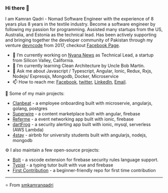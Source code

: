 ### Hi there 👋

I am Kamran Qadri - Nomad Software Engineer with the experience of 8 years plus 8 years in the textile industry. Become a software engineer by following my passion for programming. Assisted many startups from the US, Australia, and Estonia as the technical lead. Has been actively supporting and bringing together the developer community of Pakistan through my venture [devncode](https://devncode.tech) from 2017, checkout [Facebook Page](https://facebook.com/devncode17).

- 🔭 I’m currently working on [Nyana News](https://nyana.io) as Technical Lead, a startup from Silicon Valley, California.
- 🌱 I’m currently learning Clean Architecture by Uncle Bob Martin.
- 💬 Ask me about Javascript / Typescript, Angular, Ionic, Redux, Rxjs, Nodejs/ Expressjs, Mongodb, Docker, Microservice
- 📫 How to reach me: [Facebook](https://facebook.com/devkamran), [twitter](https://twitter.com/smkamranqadri), [LinkedIn](https://www.linkedin.com/in/smkamranqadri/), [Email](mailTo:contact@kamranqadri.me).

🚀 Some of my main projects:
- [Clanbeat](https://clanbeat.com) - a employee onboarding built with microservie, angularjs, golang, postgres
- [Superwire](https://feed.superwire.io/feeds) - a content marketplace built with angular, firebase
- [Referme](https://play.google.com/store/apps/details?id=com.algorithmous.referime) - a event networking app built with ionic, firebase
- [dartFrog](http://dartfrog.cloud/) - a security alerting app built with ionic, mysql, serverless (AWS Lambda)
- [4stay](https://www.4stay.com/) - airbnb for university students built with angularjs, nodejs, mongodb

⚙️ I also maintain a few open-source projects:
- [Bolt](https://marketplace.visualstudio.com/items?itemName=smkamranqadri.vscode-bolt-language) - a vscode extension for firebase security rules language support.
- [Typist](https://typistapp.netlify.com/) - a typing tutor built with vue and firebase
- [First Contribution](https://github.com/devncode/first-contributions) - a beginner-friendly repo for first time contribution

---
⭐️ From [smkamranqadri](https://github.com/smkamranqadri)